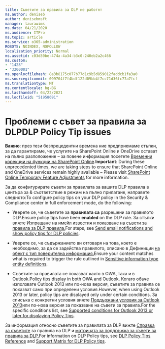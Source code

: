 ```yaml
---
title: Съветите за правила за DLP не работят
ms.author: deniseb
author: denisebmsft
manager: laurawims
ms.date: 04/21/2020
ms.audience: ITPro
ms.topic: article
ms.service: o365-administration
ROBOTS: NOINDEX, NOFOLLOW
localization_priority: Normal
ms.assetid: c03d30be-474a-4a34-b3c0-240eb2a2c466
ms.custom:
- "1428"
- "3200001"
ms.openlocfilehash: 8a3b8175c077b77d1c9b5d859012faddcb1fa3a0
ms.sourcegitcommit: 099704f7f4bdf122d09bb4f7cc71d36fc77a7fcf
ms.translationtype: MT
ms.contentlocale: bg-BG
ms.lasthandoff: 04/22/2021
ms.locfileid: "51958691"
---
```

# <a name="dlp-policy-tip-issues"></a><span data-ttu-id="777ed-102">Проблеми с съвет за правила за DLP</span><span class="sxs-lookup"><span data-stu-id="777ed-102">DLP Policy Tip issues</span></span>

<span data-ttu-id="777ed-103">**Важно**: през тези безпрецедентни времена ние предприемаме стъпки, за да гарантираме, че услугите на SharePoint Online и OneDrive остават на пълно разположение – за повече информация посетете [Временни корекции на функции на SharePoint Online](https://aka.ms/ODSPAdjustments).</span><span class="sxs-lookup"><span data-stu-id="777ed-103">**Important**: During these unprecedented times, we are taking steps to ensure that SharePoint Online and OneDrive services remain highly available – Please visit [SharePoint Online Temporary Feature Adjustments](https://aka.ms/ODSPAdjustments) for more information.</span></span>

<span data-ttu-id="777ed-104">За да конфигурирате съвети за правилата за вашите DLP правила в центъра за & съответствие в режим на пълно прилагане, направете следното:</span><span class="sxs-lookup"><span data-stu-id="777ed-104">To configure policy tips on your DLP policy in the Security & Compliance center in full enforcement mode, do the following:</span></span>

- <span data-ttu-id="777ed-105">Уверете се, че съветите за **правилата са** разрешени за правилото DLP.</span><span class="sxs-lookup"><span data-stu-id="777ed-105">Ensure policy tips have been **enabled** on the DLP rule.</span></span> <span data-ttu-id="777ed-106">За стъпки вижте Изпращане [на имейл известия и показване на съвети за правила за DLP правила.](https://docs.microsoft.com/microsoft-365/compliance/use-notifications-and-policy-tips)</span><span class="sxs-lookup"><span data-stu-id="777ed-106">For steps, see [Send email notifications and show policy tips for DLP policies](https://docs.microsoft.com/microsoft-365/compliance/use-notifications-and-policy-tips).</span></span>

- <span data-ttu-id="777ed-107">Уверете се, че съдържанието ви отговаря на това, което е необходимо, за да се задейства правилото, описано в Дефиниции [на обект с тип поверителна информация.](https://docs.microsoft.com/microsoft-365/compliance/sensitive-information-type-entity-definitions)</span><span class="sxs-lookup"><span data-stu-id="777ed-107">Ensure your content matches what is required to trigger the rule outlined in [Sensitive information type entity definitions](https://docs.microsoft.com/microsoft-365/compliance/sensitive-information-type-entity-definitions).</span></span>

- <span data-ttu-id="777ed-108">Съветите за правилата се показват както в OWA, така и в Outlook.</span><span class="sxs-lookup"><span data-stu-id="777ed-108">Policy tips display in both OWA and Outlook.</span></span> <span data-ttu-id="777ed-109">Когато обаче използвате Outlook 2013 или по-нова версия, съветите за правила се показват само при определени условия.</span><span class="sxs-lookup"><span data-stu-id="777ed-109">However, when using Outlook 2013 or later, policy tips are displayed only under certain conditions.</span></span> <span data-ttu-id="777ed-110">За списъка с конкретни условия вижте [Поддържани условия за Outlook 2013](https://docs.microsoft.com/microsoft-365/compliance/use-notifications-and-policy-tips)или по-нова версия за показване на съвети за правила.</span><span class="sxs-lookup"><span data-stu-id="777ed-110">For the specific conditions list, see [Supported conditions for Outlook 2013 or later for displaying Policy Tips](https://docs.microsoft.com/microsoft-365/compliance/use-notifications-and-policy-tips).</span></span>

<span data-ttu-id="777ed-111">За информация относно съветите за правилата за DLP вижте [Справка за съветите](https://docs.microsoft.com/microsoft-365/compliance/dlp-policy-tips-reference?view=o365-worldwide#support-matrix-for-dlp-policy-tips-across-microsoft-apps) за правила на DLP и [матрицата за поддръжка за съвети за правила за DLP.](https://docs.microsoft.com/microsoft-365/compliance/dlp-policy-tips-reference?view=o365-worldwide#support-matrix-for-dlp-policy-tips-across-microsoft-apps)</span><span class="sxs-lookup"><span data-stu-id="777ed-111">For information on DLP Policy tips, see [DLP Policy Tips Reference](https://docs.microsoft.com/microsoft-365/compliance/dlp-policy-tips-reference?view=o365-worldwide#support-matrix-for-dlp-policy-tips-across-microsoft-apps) and [Support Matrix for DLP Policy tips](https://docs.microsoft.com/microsoft-365/compliance/dlp-policy-tips-reference?view=o365-worldwide#support-matrix-for-dlp-policy-tips-across-microsoft-apps).</span></span>